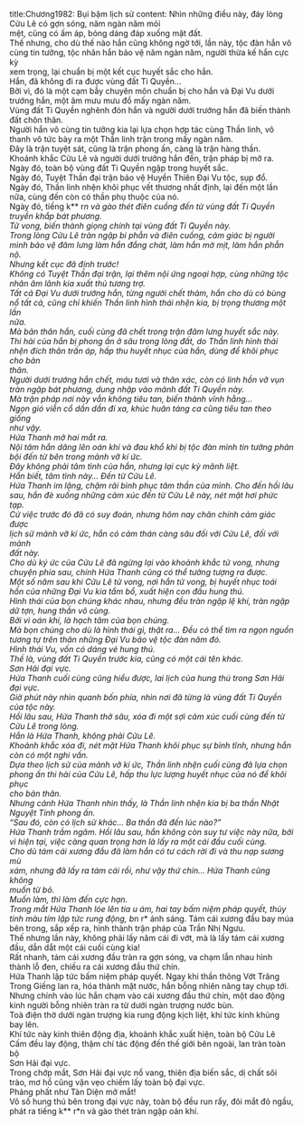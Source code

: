 title:Chương1982: Bụi bặm lịch sử
content:
Nhìn những điều này, đáy lòng Cửu Lê có gợn sóng, năm ngàn năm mỏi<br>mệt, cũng có ấm áp, bóng dáng đáp xuống mặt đất.<br>Thế nhưng, cho dù thế nào hắn cũng không ngờ tới, lần này, tộc đàn hắn vô<br>cùng tin tưởng, tộc nhân hắn bảo vệ năm ngàn năm, người thừa kế hắn cực kỳ<br>xem trọng, lại chuẩn bị một kết cục huyết sắc cho hắn.<br>Hắn, đã không đi ra được vùng đất Ti Quyền...<br>Bởi vì, đó là một cạm bẫy chuyên môn chuẩn bị cho hắn và Đại Vu dưới<br>trướng hắn, một âm mưu mưu đồ mấy ngàn năm.<br>Vùng đất Ti Quyền nghênh đón hắn và người dưới trướng hắn đã biến thành<br>đất chôn thân.<br>Người hắn vô cùng tin tưởng kia lại lựa chọn hợp tác cùng Thần linh, vô<br>thanh vô tức bày ra một Thần linh trận trong mấy ngàn năm.<br>Đây là trận tuyệt sát, cũng là trận phong ấn, càng là trận hàng thần.<br>Khoảnh khắc Cửu Lê và người dưới trướng hắn đến, trận pháp bị mở ra.<br>Ngày đó, toàn bộ vùng đất Ti Quyền ngập trong huyết sắc.<br>Ngày đó, Tuyệt Thần đại trận bảo vệ Huyền Thiên Đại Vu tộc, sụp đổ.<br>Ngày đó, Thần linh nhện khôi phục vết thương nhất định, lại đến một lần<br>nữa, cùng đến còn có thần phụ thuộc của nó.<br>Ngày đó, tiếng k** r*n và gào thét điên cuồng đến từ vùng đất Ti Quyền<br>truyền khắp bát phương.<br>Tử vong, biến thành giọng chính tại vùng đất Ti Quyền này.<br>Trong lòng Cửu Lê tràn ngập bi phẫn và điên cuồng, cảm giác bị người<br>mình bảo vệ đâm lưng làm hắn đắng chát, làm hắn mờ mịt, làm hắn phẫn nộ.<br>Nhưng kết cục đã định trước!<br>Không có Tuyệt Thần đại trận, lại thêm nội ứng ngoại hợp, cùng những tộc<br>nhân âm lãnh kia xuất thủ tương trợ.<br>Tất cả Đại Vu dưới trướng hắn, từng người chết thảm, hắn cho dù có bùng<br>nổ tất cả, cũng chỉ khiến Thần linh hình thái nhện kia, bị trọng thương một lần<br>nữa.<br>Mà bản thân hắn, cuối cùng đã chết trong trận đâm lưng huyết sắc này.<br>Thi hài của hắn bị phong ấn ở sâu trong lòng đất, do Thần linh hình thái<br>nhện đích thân trấn áp, hấp thu huyết nhục của hắn, dùng để khôi phục cho bản<br>thân.<br>Người dưới trướng hắn chết, máu tươi và thân xác, còn có linh hồn vỡ vụn<br>tràn ngập bát phương, dung nhập vào mảnh đất Ti Quyền này.<br>Mà trận pháp nơi này vẫn không tiêu tan, biến thành vĩnh hằng...<br>Ngọn gió viễn cổ dần dần đi xa, khúc huân táng ca cũng tiêu tan theo giống<br>như vậy.<br>Hứa Thanh mở hai mắt ra.<br>Nội tâm hắn dâng lên oán khí và đau khổ khi bị tộc đàn mình tin tưởng phản<br>bội đến từ bên trong mảnh vỡ kí ức.<br>Đây không phải tâm tình của hắn, nhưng lại cực kỳ mãnh liệt.<br>Hắn biết, tâm tình này… Đến từ Cửu Lê.<br>Hứa Thanh im lặng, chậm rãi bình phục tâm thần của mình. Cho đến hồi lâu<br>sau, hắn đè xuống những cảm xúc đến từ Cửu Lê này, nét mặt hơi phức tạp.<br>Cứ việc trước đó đã có suy đoán, nhưng hôm nay chân chính cảm giác được<br>lịch sử mảnh vỡ kí ức, hắn có cảm thán càng sâu đối với Cửu Lê, đối với mảnh<br>đất này.<br>Cho dù ký ức của Cửu Lê đã ngừng lại vào khoảnh khắc tử vong, nhưng<br>chuyện phía sau, chính Hứa Thanh cũng có thể tưởng tượng ra được.<br>Một số năm sau khi Cửu Lê tử vong, nơi hắn tử vong, bị huyết nhục toái<br>hồn của những Đại Vu kia tẩm bổ, xuất hiện con đầu hung thú.<br>Hình thái của bọn chúng khác nhau, nhưng đều tràn ngập lệ khí, tràn ngập<br>dữ tợn, hung thần vô cùng.<br>Bởi vì oán khí, là hạch tâm của bọn chúng.<br>Mà bọn chúng cho dù là hình thái gì, thật ra... Đều có thể tìm ra ngọn nguồn<br>tương tự trên thân những Đại Vu bảo vệ tộc đàn năm đó.<br>Hình thái Vu, vốn có dáng vẻ hung thú.<br>Thế là, vùng đất Ti Quyền trước kia, cũng có một cái tên khác.<br>Sơn Hải đại vực.<br>Hứa Thanh cuối cùng cũng hiểu được, lai lịch của hung thú trong Sơn Hải<br>đại vực.<br>Giờ phút này nhìn quanh bốn phía, nhìn nơi đã từng là vùng đất Ti Quyền<br>của tộc này.<br>Hồi lâu sau, Hứa Thanh thở sâu, xóa đi một sợi cảm xúc cuối cùng đến từ<br>Cửu Lê trong lòng.<br>Hắn là Hứa Thanh, không phải Cửu Lê.<br>Khoảnh khắc xóa đi, nét mặt Hứa Thanh khôi phục sự bình tĩnh, nhưng hắn<br>còn có một nghi vấn.<br>Dựa theo lịch sử của mảnh vỡ kí ức, Thần linh nhện cuối cùng đã lựa chọn<br>phong ấn thi hài của Cửu Lê, hấp thu lực lượng huyết nhục của nó để khôi phục<br>cho bản thân.<br>Nhưng cảnh Hứa Thanh nhìn thấy, là Thần linh nhện kia bị ba thần Nhật<br>Nguyệt Tinh phong ấn.<br>“Sau đó, còn có lịch sử khác... Ba thần đã đến lúc nào?”<br>Hứa Thanh trầm ngâm. Hồi lâu sau, hắn không còn suy tư việc này nữa, bởi<br>vì hiện tại, việc càng quan trọng hơn là lấy ra một cái đầu cuối cùng.<br>Cho dù tám cái xương đầu đã làm hắn có tư cách rời đi và thu nạp sương mù<br>xám, nhưng đã lấy ra tám cái rồi, như vậy thứ chín... Hứa Thanh cũng không<br>muốn từ bỏ.<br>Muốn làm, thì làm đến cực hạn.<br>Trong mắt Hứa Thanh lóe lên tia u ám, hai tay bấm niệm pháp quyết, thủy<br>tinh màu tím lập tức rung động, b*n r* ánh sáng. Tám cái xương đầu bay múa<br>bên trong, sắp xếp ra, hình thành trận pháp của Trần Nhị Ngưu.<br>Thế nhưng lần này, không phải lấy năm cái đi vớt, mà là lấy tám cái xương<br>đầu, dẫn dắt một cái cuối cùng kia!<br>Rất nhanh, tám cái xương đầu tràn ra gợn sóng, va chạm lẫn nhau hình<br>thành lỗ đen, chiếu ra cái xương đầu thứ chín.<br>Hứa Thanh lập tức bấm niệm pháp quyết. Ngay khi thần thông Vớt Trăng<br>Trong Giếng lan ra, hóa thành mặt nước, hắn bỗng nhiên nâng tay chụp tới.<br>Nhưng chính vào lúc hắn chạm vào cái xương đầu thứ chín, một dao động<br>kinh người bỗng nhiên tràn ra từ dưới ngàn trượng nước bùn.<br>Toà điện thờ dưới ngàn trượng kia rung động kịch liệt, khí tức kinh khủng<br>bay lên.<br>Khí tức này kinh thiên động địa, khoảnh khắc xuất hiện, toàn bộ Cửu Lê<br>Cấm đều lay động, thậm chí tác động đến thế giới bên ngoài, lan tràn toàn bộ<br>Sơn Hải đại vực.<br>Trong chớp mắt, Sơn Hải đại vực nổ vang, thiên địa biến sắc, dị chất sôi<br>trào, mơ hồ cũng vặn vẹo chiếm lấy toàn bộ đại vực.<br>Phảng phất như Tàn Diện mở mắt!<br>Vô số hung thú bên trong đại vực này, toàn bộ đều run rẩy, đôi mắt đỏ ngầu,<br>phát ra tiếng k** r*n và gào thét tràn ngập oán khí.